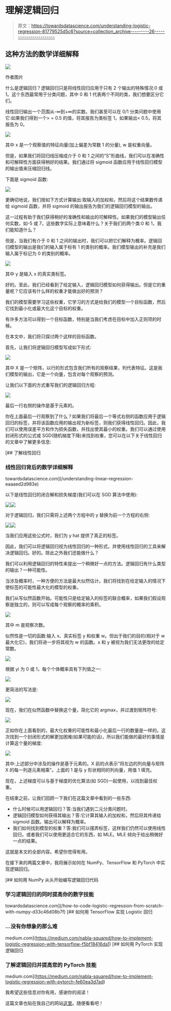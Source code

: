 # 理解逻辑回归

> 原文：<https://towardsdatascience.com/understanding-logistic-regression-81779525d5c6?source=collection_archive---------26----------------------->

## 这种方法的数学详细解释

![](img/c3d3fcc2bfb19c8d0cedef695b53e5e6.png)

作者图片

什么是逻辑回归？逻辑回归只是将线性回归应用于只有 2 个输出的特殊情况:0 或 1。这个东西最常用于分类问题，其中 0 和 1 代表两个不同的类，我们想要区分它们。

线性回归输出一个范围从-∞到+∞的实数。我们甚至可以在 0/1 分类问题中使用它:如果我们得到一个> = 0.5 的值，将其报告为类标签 1，如果输出< 0.5，将其报告为 0。

![](img/0ce531b2c5d9fc72438a8be9ebb5c496.png)

其中 x 是一个观察值的特征向量(加上偏差为常数 1 的分量), w 是权重向量。

但是，如果我们将回归线压缩成介于 0 和 1 之间的“S”形曲线，我们可以在准确性和可解释性方面获得稍好的结果。我们通过将 sigmoid 函数应用于线性回归模型的输出值来压缩回归线。

下面是 sigmoid 函数:

![](img/5a1d163075879c9675991fda7c866a0a.png)

更确切地说，我们按如下方式计算输出:取输入的加权和，然后将这个结果数传递给 sigmoid 函数，并将 sigmoid 的输出报告为我们的逻辑回归模型的输出。

这一过程有助于我们获得稍好的准确性和输出的可解释性。如果我们的模型输出任何实数，如-5 或 7，这些数字实际上意味着什么？关于我们的两个类:0 和 1，我们能知道什么？

但是，当我们有介于 0 和 1 之间的输出时，我们可以把它们解释为概率。逻辑回归模型的输出是我们的输入属于标有 1 的类别的概率。我们模型输出的补充是我们输入属于标记为 0 的类别的概率。

![](img/2ee8aaec4694e6352a97c7c4327a1dae.png)

其中 y 是输入 x 的真实类标签。

好的。至此，我们已经看到了给定输入，逻辑回归模型如何获得输出。但是它的重量呢？它应该有什么样的权重才能做出好的预测？

我们的模型需要学习这些权重，它学习的方式是给我们的模型一个目标函数，然后它找到最小化或最大化这个目标的权重。

有许多方法可以得到一个目标函数，特别是当我们考虑在目标中加入正则项的时候。

在本文中，我们将只探讨两个这样的目标函数。

首先，让我们将逻辑回归模型写成如下形式:

![](img/19c9e81ee0041c1386b8d3dd9c64a685.png)

其中 X 是一个矩阵，以行的形式包含我们所有的观察结果，列代表特征。这是我们模型的输出，它是一个向量，包含对每个观察的预测。

让我们以下面的方式重写我们的逻辑回归方程:

![](img/e6158868364ec1a07fdfd6525d4a509f.png)

最后一行右侧的操作是基于元素的。

你在上面最后一行观察到了什么？如果我们将最后一个等式右侧的函数应用于逻辑回归的标签，并将该函数应用的输出视为新标签，则我们获得线性回归。因此，我们可以使用误差平方和作为损失函数，并找出使其最小的权重。我们可以通过使用封闭形式的公式或 SGD(随机梯度下降)来找到权重，您可以在以下关于线性回归的文章中了解更多信息:

[](/understanding-linear-regression-eaaaed2d983e) [## 了解线性回归

### 线性回归背后的数学详细解释

towardsdatascience.com](/understanding-linear-regression-eaaaed2d983e) 

以下是线性回归的闭合解和损失梯度(我们可以在 SGD 算法中使用):

![](img/aceb351ac6d6e9fb2c301d91020ac068.png)![](img/de417cb49cc07a185a752354d2bc2f13.png)

对于逻辑回归，我们只需将上述两个方程中的 y 替换为前一个方程的右侧:

![](img/ccd5b9c34fcbf6cf76c95392534b3df4.png)![](img/a7084bf4880712aaefccae3d6b970116.png)

当我们应用这些公式时，我们为 y hat 提供了真正的标签。

因此，我们可以将逻辑回归视为线性回归的一种形式，并使用线性回归的工具来解决逻辑回归。好的。除此之外我们还能做什么？

我们可以利用逻辑回归的特性来提出一个稍微好一点的方法。逻辑回归有什么类型的输出？一种可能性。

当涉及概率时，一种方便的方法是最大似然估计。我们将找到在给定输入的情况下使标签的可能性最大化的模型的权重。

我们从写似然函数开始。可能性只是给定输入的标签的联合概率，如果我们假设观察是独立的，则可以写成每个观察的概率的乘积。

![](img/78fea259bb3886bad7bd16c6b9fcbeac.png)

其中 m 是观察次数。

似然性是一切的函数:输入 x、真实标签 y 和权重 w。但出于我们的目的(相对于 w 最大化它)，我们将进一步将其视为 w 的函数。x 和 y 被视为我们无法更改的给定常数。

![](img/f60d8d6f7c0a9f9816edfae1c901332b.png)

根据 yi 为 0 或 1，每个个体概率具有下列值之一:

![](img/b9f82e99ae7564a96657e57d00a44bc5.png)

更简洁的写法是:

![](img/7059d5b6e8eef6e2100a9d8879081311.png)

现在，我们在似然函数中替换这个量，简化它的 argmax，并过渡到矩阵符号:

![](img/be15bd8a84c51b961e057fe02fa4bea5.png)

正如你在上面看到的，最大化权重的可能性和最小化最后一行的数量是一样的。这次找到一个封闭形式的解更加困难(如果可能的话)，所以我们能做的最好的事情是计算这个量的梯度:

![](img/be98a777fccf59edab2d754a9e494a39.png)

其中:上述部分中涉及的操作是基于元素的。X 前的点表示“将左边的列向量与矩阵 X 的每一列逐元素相乘”。上面的 1 是与 y 形状相同的列向量，用值 1 填充。

现在，上述梯度可以与基于梯度的优化算法(如 SGD)一起使用，以找到最佳权重。

在结束之前，让我们回顾一下我们在这篇文章中看到的一些东西:

*   什么时候可以用逻辑回归？答:当我们遇到二元分类问题时。
*   逻辑回归模型如何获得其输出？答:它计算其输入的加权和，然后将其传递给 sigmoid 函数。输出可以解释为概率。
*   我们如何找到模型的权重？答:我们可以摆弄标签，这样我们仍然可以使用线性回归，或者我们可以使用更适合它的东西，如 MLE。MLE 倾向于给出稍微好一点的结果。

这就是本文的全部内容。希望你觉得有用。

在接下来的两篇文章中，我将展示如何在 NumPy、TensorFlow 和 PyTorch 中实现逻辑回归。

[](/how-to-code-logistic-regression-from-scratch-with-numpy-d33c46d08b7f) [## 如何用 NumPy 从头开始编写逻辑回归代码

### 学习逻辑回归的同时提高你的数字技能

towardsdatascience.com](/how-to-code-logistic-regression-from-scratch-with-numpy-d33c46d08b7f) [](https://medium.com/nabla-squared/how-to-implement-logistic-regression-with-tensorflow-f5bf18416da1) [## 如何用 TensorFlow 实现 Logistic 回归

### …没有你想象的那么难

medium.com](https://medium.com/nabla-squared/how-to-implement-logistic-regression-with-tensorflow-f5bf18416da1) [](https://medium.com/nabla-squared/how-to-implement-logistic-regression-with-pytorch-fe60ea3d7ad) [## 如何用 PyTorch 实现逻辑回归

### 了解逻辑回归并提高您的 PyTorch 技能

medium.com](https://medium.com/nabla-squared/how-to-implement-logistic-regression-with-pytorch-fe60ea3d7ad) 

我希望这些信息对你有用，感谢你的阅读！

这篇文章也贴在我自己的网站[这里](https://www.nablasquared.com/understanding-logistic-regression/)。随便看看吧！